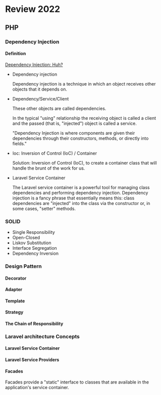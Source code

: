 # Review 2022

## PHP

### Dependency Injection

#### Definition

[Dependency Injection: Huh?](https://code.tutsplus.com/tutorials/dependency-injection-huh--net-26903)

- Dependency injection
  
    Dependency injection is a technique in which an object receives other objects that it depends on.

- Dependency/Service/Client
  
    These other objects are called dependencies.

    In the typical "using" relationship the receiving object is called a client and the passed (that is, "injected") object is called a service.

    "Dependency Injection is where components are given their dependencies through their constructors, methods, or directly into fields."

- Ioc: Inversion of Control (IoC) / Container
  
    Solution: Inversion of Control (IoC), to create a container class that will handle the brunt of the work for us.

- Laravel Service Container
  
  The Laravel service container is a powerful tool for managing class dependencies and performing dependency injection. Dependency injection is a fancy phrase that essentially means this: class dependencies are "injected" into the class via the constructor or, in some cases, "setter" methods.

### SOLID

- Single Responsibility
- Open-Closed
- Liskov Substitution
- Interface Segregation
- Dependency Inversion

### Design Pattern

#### Decorator

#### Adapter

#### Template

#### Strategy

#### The Chain of Responsibility

### Laravel architecture Concepts

#### Laravel Service Container

#### Laravel Service Providers

#### Facades

Facades provide a "static" interface to classes that are available in the application's service container.
